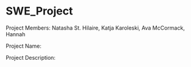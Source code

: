 # SWE_Project

Project Members: Natasha St. Hilaire, Katja Karoleski, Ava McCormack, Hannah
    
Project Name: 

Project Description:

